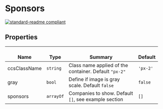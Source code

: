 # Sponsors
  [![standard-readme compliant](https://img.shields.io/badge/standard--readme-OK-green.svg?style=flat-square)](https://github.com/RichardLitt/standard-readme)
  

  ## Properties
  | </br>Name | </br>Type | </br>Summary | </br>Default | 
| ---- | ---- | ---- | ---- |
| ccsClassName | `string` | Class name applied of the container. Default `"px-2"` | `'px-2'` |
| gray | `bool` | Define if image is gray scale. Default `false` | `false` |
| sponsors | `arrayOf` | Companies to show. Default `[]`, see example section | `[]` |